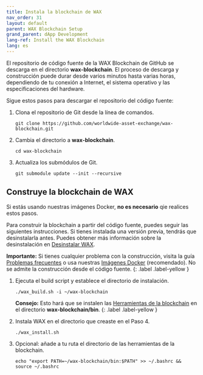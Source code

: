 ```yaml
---
title: Instala la blockchain de WAX
nav_order: 31
layout: default
parent: WAX Blockchain Setup
grand_parent: dApp Development
lang-ref: Install the WAX Blockchain
lang: es
---
```


El repositorio de código fuente de la WAX Blockchain de GitHub se descarga en el directorio **wax-blockchain**. El proceso de descarga y construcción puede durar desde varios minutos hasta varias horas, dependiendo de tu conexión a Internet, el sistema operativo y las especificaciones del hardware.

Sigue estos pasos para descargar el repositorio del código fuente:

1. Clona el repositorio de Git desde la línea de comandos.

    ```shell
    git clone https://github.com/worldwide-asset-exchange/wax-blockchain.git
    ```

2. Cambia el directorio a **wax-blockchain**.

    ```shell
    cd wax-blockchain
    ```

3. Actualiza los submódulos de Git.

    ```shell
    git submodule update --init --recursive
    ```

## Construye la blockchain de WAX

Si estás usando nuestras imágenes Docker, **no es necesario** qie realices estos pasos.

Para construir la blockchain a partir del código fuente, puedes seguir las siguientes instrucciones. Si tienes instalada una versión previa, tendrás que desinstalarla antes. Puedes obtener más información sobre la desinstalación en [Desinstalar WAX](/es/tutorials/blockchain_uninstall).

<strong>Importante:</strong> Si tienes cualquier problema con la construcción, visita la guía [Problemas frecuentes](/es/troubleshooting/) o usa nuestras [Imágenes Docker](/es/dapp-development/docker-setup/) (recomendado). No se admite la construcción desde el código fuente. 
{: .label .label-yellow }

1. Ejecuta el build script y establece el directorio de instalación. 

    ```shell
    ./wax_build.sh -i ~/wax-blockchain
    ```

    <strong>Consejo:</strong> Esto hará que se instalen las [Herramientas de la blockchain](/es/tools/blockchain_tools) en el directorio <strong>wax-blockchain/bin</strong>.
    {: .label .label-yellow }

2. Instala WAX en el directorio que creaste en el Paso 4.

    ```shell
    ./wax_install.sh
    ```

3. Opcional: añade a tu ruta el directorio de las herramientas de la blockchain.

    ```shell
    echo "export PATH=~/wax-blockchain/bin:$PATH" >> ~/.bashrc && source ~/.bashrc
    ```







